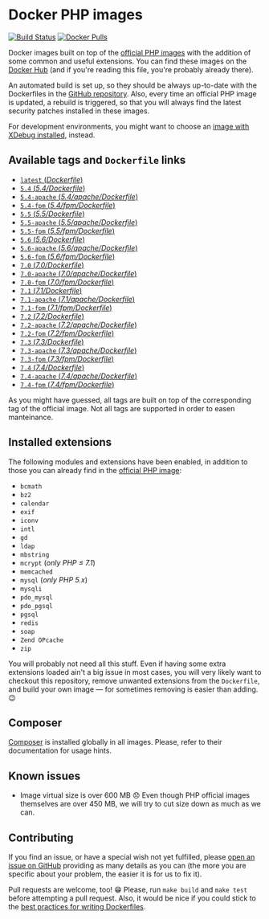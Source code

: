 # Docker PHP images
[![Build Status](https://travis-ci.org/Chialab/docker-php.svg?branch=master)](https://travis-ci.org/Chialab/docker-php)
[![Docker Pulls](https://img.shields.io/docker/pulls/chialab/php.svg)](https://hub.docker.com/r/chialab/php/)

Docker images built on top of the [official PHP images](https://hub.docker.com/r/_/php/) with the addition of some common and useful extensions. You can find these images on the [Docker Hub](https://hub.docker.com/r/chialab/php/) (and if you're reading this file, you're probably already there).

An automated build is set up, so they should be always up-to-date with the Dockerfiles in the [GitHub repository](https://github.com/Chialab/docker-php). Also, every time an official PHP image is updated, a rebuild is triggered, so that you will always find the latest security patches installed in these images.

For development environments, you might want to choose an [image with XDebug installed](https://hub.docker.com/r/chialab/php-dev/), instead.

## Available tags and `Dockerfile` links
- [`latest` (_Dockerfile_)](https://github.com/Chialab/docker-php/blob/master/Dockerfile)
- [`5.4` (_5.4/Dockerfile_)](https://github.com/Chialab/docker-php/blob/master/5.4/Dockerfile)
- [`5.4-apache` (_5.4/apache/Dockerfile_)](https://github.com/Chialab/docker-php/blob/master/5.4/apache/Dockerfile)
- [`5.4-fpm` (_5.4/fpm/Dockerfile_)](https://github.com/Chialab/docker-php/blob/master/5.4/fpm/Dockerfile)
- [`5.5` (_5.5/Dockerfile_)](https://github.com/Chialab/docker-php/blob/master/5.5/Dockerfile)
- [`5.5-apache` (_5.5/apache/Dockerfile_)](https://github.com/Chialab/docker-php/blob/master/5.5/apache/Dockerfile)
- [`5.5-fpm` (_5.5/fpm/Dockerfile_)](https://github.com/Chialab/docker-php/blob/master/5.5/fpm/Dockerfile)
- [`5.6` (_5.6/Dockerfile_)](https://github.com/Chialab/docker-php/blob/master/5.6/Dockerfile)
- [`5.6-apache` (_5.6/apache/Dockerfile_)](https://github.com/Chialab/docker-php/blob/master/5.6/apache/Dockerfile)
- [`5.6-fpm` (_5.6/fpm/Dockerfile_)](https://github.com/Chialab/docker-php/blob/master/5.6/fpm/Dockerfile)
- [`7.0` (_7.0/Dockerfile_)](https://github.com/Chialab/docker-php/blob/master/7.0/Dockerfile)
- [`7.0-apache` (_7.0/apache/Dockerfile_)](https://github.com/Chialab/docker-php/blob/master/7.0/apache/Dockerfile)
- [`7.0-fpm` (_7.0/fpm/Dockerfile_)](https://github.com/Chialab/docker-php/blob/master/7.0/fpm/Dockerfile)
- [`7.1` (_7.1/Dockerfile_)](https://github.com/Chialab/docker-php/blob/master/7.1/Dockerfile)
- [`7.1-apache` (_7.1/apache/Dockerfile_)](https://github.com/Chialab/docker-php/blob/master/7.1/apache/Dockerfile)
- [`7.1-fpm` (_7.1/fpm/Dockerfile_)](https://github.com/Chialab/docker-php/blob/master/7.1/fpm/Dockerfile)
- [`7.2` (_7.2/Dockerfile_)](https://github.com/Chialab/docker-php/blob/master/7.2/Dockerfile)
- [`7.2-apache` (_7.2/apache/Dockerfile_)](https://github.com/Chialab/docker-php/blob/master/7.2/apache/Dockerfile)
- [`7.2-fpm` (_7.2/fpm/Dockerfile_)](https://github.com/Chialab/docker-php/blob/master/7.2/fpm/Dockerfile)
- [`7.3` (_7.3/Dockerfile_)](https://github.com/Chialab/docker-php/blob/master/7.3/Dockerfile)
- [`7.3-apache` (_7.3/apache/Dockerfile_)](https://github.com/Chialab/docker-php/blob/master/7.3/apache/Dockerfile)
- [`7.3-fpm` (_7.3/fpm/Dockerfile_)](https://github.com/Chialab/docker-php/blob/master/7.3/fpm/Dockerfile)
- [`7.4` (_7.4/Dockerfile_)](https://github.com/Chialab/docker-php/blob/master/7.4/Dockerfile)
- [`7.4-apache` (_7.4/apache/Dockerfile_)](https://github.com/Chialab/docker-php/blob/master/7.4/apache/Dockerfile)
- [`7.4-fpm` (_7.4/fpm/Dockerfile_)](https://github.com/Chialab/docker-php/blob/master/7.4/fpm/Dockerfile)

As you might have guessed, all tags are built on top of the corresponding tag of the official image. Not all tags are supported in order to easen manteinance.

## Installed extensions
The following modules and extensions have been enabled,
in addition to those you can already find in the [official PHP image](https://hub.docker.com/r/_/php/):

- `bcmath`
- `bz2`
- `calendar`
- `exif`
- `iconv`
- `intl`
- `gd`
- `ldap`
- `mbstring`
- `mcrypt` (_only PHP ≤ 7.1_)
- `memcached`
- `mysql` (_only PHP 5.x_)
- `mysqli`
- `pdo_mysql`
- `pdo_pgsql`
- `pgsql`
- `redis`
- `soap`
- `Zend OPcache`
- `zip`

You will probably not need all this stuff. Even if having some extra extensions loaded ain't a big issue in most cases, you will very likely want to checkout this repository, remove unwanted extensions from the `Dockerfile`, and build your own image — for sometimes removing is easier than adding. 😉

## Composer
[Composer](https://getcomposer.org) is installed globally in all images. Please, refer to their documentation for usage hints.

## Known issues
- Image virtual size is over 600 MB 😞 Even though PHP official images themselves are over 450 MB, we will try to cut size down as much as we can.

## Contributing
If you find an issue, or have a special wish not yet fulfilled, please [open an issue on GitHub](https://github.com/Chialab/docker-php/issues) providing as many details as you can (the more you are specific about your problem, the easier it is for us to fix it).

Pull requests are welcome, too! 😁 Please, run `make build` and `make test` before attempting a pull request. Also, it would be nice if you could stick to the [best practices for writing Dockerfiles](https://docs.docker.com/articles/dockerfile_best-practices/).
